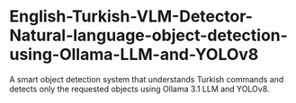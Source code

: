 # English-Turkish-VLM-Detector-Natural-language-object-detection-using-Ollama-LLM-and-YOLOv8
A smart object detection system that understands Turkish commands and detects only the requested objects using Ollama 3.1 LLM and YOLOv8.
